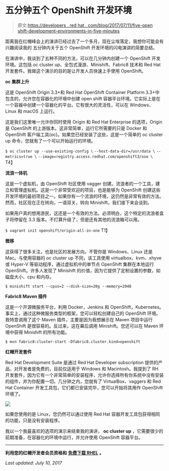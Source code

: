 # 五分钟五个 OpenShift 开发环境

> 原文:[https://developers . red hat . com/blog/2017/07/11/five-open shift-development-environments-in-five-minutes](https://developers.redhat.com/blog/2017/07/11/five-openshift-development-environments-in-five-minutes)

距离我在红帽峰会上的演讲已经过去了一个多月，现在尘埃落定，我想你可能会有兴趣阅读我的 五分钟内关于五个 OpenShift 开发环境的闪电演讲的简要总结。

在演讲中，我谈到了五种不同的方法，可以在几分钟内创建一个 OpenShift 开发环境。这包括 oc cluster up、全包式漫游、Minishift、Fabric8 技术和 Red Hat 开发套件。我做这个演示的目的是让开发人员快速上手使用 OpenShift。

**oc 集群上升**

这是 OpenShift Origin 3.3+和 Red Hat OpenShift Container Platform 3.3+中包含的，允许您在容器化的环境中创建 open shift 容器平台环境。它实际上是在一个容器中创建一个容器化的平台。它有很大的灵活性，可以在 Windows、Linux 和 macOS 上运行。

这是我们这里唯一允许你同时使用 Origin 和 Red Hat Enterprise 的选项，Origin 是 OpenShift 的上游版本。这非常简单，运行它所需要的只是 Docker 和 OpenShift 客户端工具(oc)。如果您已经安装了这些，这是一个简单的 oc cluster up 命令，您就有了一个可以开始运行的环境。

`$ oc cluster up --use-existing-config \`
`--host-data-dir=/usr/data \`
`--metrics=true \`
`--image=registry.access.redhat.com/openshift3/ose \`
T4】

**流浪一体机**

这是一个虚拟机，由 OpenShift 社区使用 vagger 创建。流浪者的一个工具，建立和管理虚拟机。这是一个非常受欢迎的项目，也是能够为 OpenShift 创建这些开发环境的最初项目之一。如果你有一个流浪的环境，这仍然是非常有效的方法。然而，社区现在正在转向，一语双关，转向 Minishift，我们接下来会谈到。

如果用户真的想用游民，这还是一个有效的方法。必须明白，这个特定的流浪者盒子将停留在 3.3 版本。不打算升级了，但是还有其他的流浪箱可以用。

`$ vagrant init openshift/origin-all-in-one`
T1】

**微移**

这获得了很多关注，也是社区的发展方向。不管你是 Windows、Linux 还是 Mac。与使用容器的 oc cluster up 不同，该工具使用 virtualbox、kvm、xhyve 或 Hyper-V 等驱动程序，通过虚拟机中的单节点 OpenShift 集群在本地运行 OpenShift。许多人发现了 Minishift 的价值，因为它提供了定制设置的参数，如磁盘大小、cpu 和内存。

`$ minishift start --cpus=2 --disk-size=20g --memory=2048`

**Fabric8 Maven 插件**

这是一个开源微服务平台，利用 Docker，Jenkins 和 OpenShift，Kubernetes。事实上，通过这种微服务类型的框架，您可以轻松创建自己的 OpenShift 环境。我特意调用了这个 Maven 插件，主要是因为我想展示在 Maven 项目中运行 OpenShift 是很容易的。反过来，这在幕后调用 Minishift。您还可以在 Maven 环境中获得 Minishift 的所有功能。

`$ mvn fabric8:cluster-start -Dfabric8.cluster.kind=openshift`

**红帽开发套件**

Red Hat Development Suite 是通过 Red Hat Developer subscription 提供的产品，对开发者是免费的，目前仅适用于 Windows 和 Macintosh。我提到了 RH 开发套件，因为它有一个非常简单的安装程序，允许你选择所有你系统中没有安装的组件，并为你配置一切。几分钟之内，您就有了 VirtualBox、vaggers 和 Red Hat Container 开发工具包，它们都已安装完毕，您可以开始将其用作 OpenShift 环境了。

![](../Images/00a6698f3c6baf7f87f5cbbbefec185a.png)

如果您使用的是 Linux，您仍然可以通过使用 Red Hat 容器开发工具包获得相同的功能，只是没有安装程序。

我以一个我最喜欢的选项的演示来结束我的演讲， **oc cluster up** ，它需要很少的前期准备，在容器化的环境中运行，并允许使用 OpenShift 容器平台。

* * *

**利用您的红帽开发者会员资格和** [**免费下载 RHEL**](http://developers.redhat.com/products/rhel/download/) **。**

*Last updated: July 10, 2017*